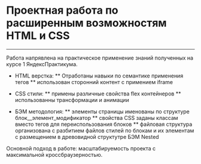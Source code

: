 # Проектная работа по расширенным возможностям HTML и CSS
------
Работа напрявлена на практическое применение знаний полученных на курсе 1 ЯндексПрактикума.

* HTML верстка:
** Отработаны навыки по семантике применения тегов
** использован сторонний контент с примением iframe

* CSS стили:
** примены различные свойства flex контейнеров
** использованны трансформации и анимации

* БЭМ методология:
** элементы страницы именованы по структуре блок__элемент_модификатор
** свойства CSS заданы классам вместо тегов для переиспользования блоков
** файловая структура организована с разбитием файлов стилей по блокам и их элементам с размещением в древовидной структутре БЭМ Nested

Основной подход в работе: масштабируемость проекта с максимальной кроссбраузерностью.
